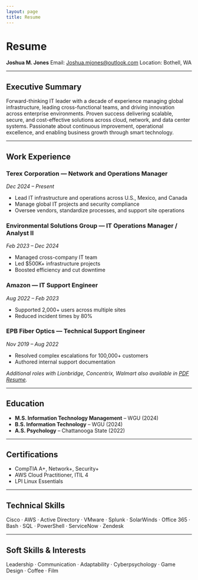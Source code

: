```yaml
---
layout: page
title: Resume
---
```


<link rel="stylesheet" href="/assets/style.css">

# Resume

<div data-aos="fade-up">
<strong>Joshua M. Jones</strong>  
Email: <a href="mailto:Joshua.mjones@outlook.com">Joshua.mjones@outlook.com</a>  
Location: Bothell, WA
</div>

---

## Executive Summary

<div data-aos="fade-in">
Forward-thinking IT leader with a decade of experience managing global infrastructure, leading cross-functional teams, and driving innovation across enterprise environments. Proven success delivering scalable, secure, and cost-effective solutions across cloud, network, and data center systems. Passionate about continuous improvement, operational excellence, and enabling business growth through smart technology.
</div>

---

## Work Experience

### Terex Corporation — Network and Operations Manager  
*Dec 2024 – Present*  
- Lead IT infrastructure and operations across U.S., Mexico, and Canada  
- Manage global IT projects and security compliance  
- Oversee vendors, standardize processes, and support site operations  

### Environmental Solutions Group — IT Operations Manager / Analyst II  
*Feb 2023 – Dec 2024*  
- Managed cross-company IT team  
- Led $500K+ infrastructure projects  
- Boosted efficiency and cut downtime  

### Amazon — IT Support Engineer  
*Aug 2022 – Feb 2023*  
- Supported 2,000+ users across multiple sites  
- Reduced incident times by 80%  

### EPB Fiber Optics — Technical Support Engineer  
*Nov 2019 – Aug 2022*  
- Resolved complex escalations for 100,000+ customers  
- Authored internal support documentation  

*Additional roles with Lionbridge, Concentrix, Walmart also available in [PDF Resume](../assets/Joshua%20M.%20Jones%20Resume.pdf).*

---

## Education

- **M.S. Information Technology Management** – WGU (2024)  
- **B.S. Information Technology** – WGU (2024)  
- **A.S. Psychology** – Chattanooga State (2022)

---

## Certifications

- CompTIA A+, Network+, Security+  
- AWS Cloud Practitioner, ITIL 4  
- LPI Linux Essentials

---

## Technical Skills

Cisco · AWS · Active Directory · VMware · Splunk · SolarWinds · Office 365 · Bash · SQL · PowerShell · ServiceNow · Zendesk

---

## Soft Skills & Interests

Leadership · Communication · Adaptability · Cyberpsychology · Game Design · Coffee · Film
